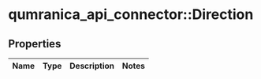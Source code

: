 # qumranica_api_connector::Direction

## Properties
Name | Type | Description | Notes
------------ | ------------- | ------------- | -------------



